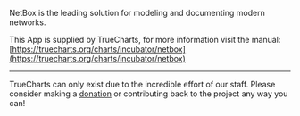 NetBox is the leading solution for modeling and documenting modern networks.

This App is supplied by TrueCharts, for more information visit the manual: [https://truecharts.org/charts/incubator/netbox](https://truecharts.org/charts/incubator/netbox)

---

TrueCharts can only exist due to the incredible effort of our staff.
Please consider making a [donation](https://truecharts.org/about/sponsor) or contributing back to the project any way you can!
